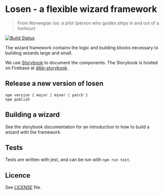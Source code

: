 # Losen - a flexible wizard framework
> From Norwegian _los_: a pilot (person who guides ships in and out of a harbour)

[![Build Status](https://travis-ci.org/netliferesearch/losen.svg?branch=master)](https://travis-ci.com/netliferesearch/losen)


The wizard framework contains the logic and building blocks necessary to building wizards large and small.

We use [Storybook](https://github.com/storybooks/storybook) to document the components. The Storybook is hosted on Firebase at [dibk-storybook](https://dibk-storybook.firebaseapp.com/).

## Release a new version of losen

`npm version { major | minor | patch }`  
`npm publish`

## Building a wizard
See the storybook documentation for an introduction to how to build a wizard with the framework.

## Tests
Tests are written with jest, and can be run with `npm run test`.

## Licence
See [LICENSE](https://github.com/netliferesearch/losen/blob/master/LICENCE.md) file.
